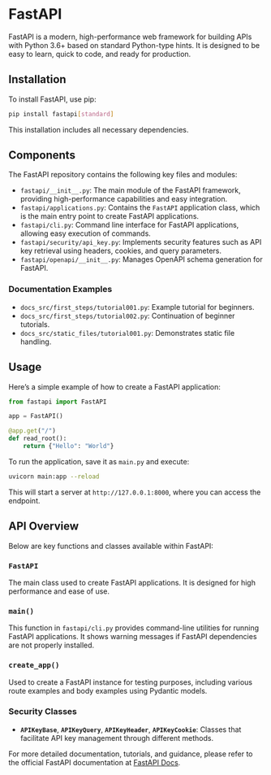 # FastAPI
FastAPI is a modern, high-performance web framework for building APIs with Python 3.6+ based on standard Python-type hints. It is designed to be easy to learn, quick to code, and ready for production.

## Installation
To install FastAPI, use pip:

```bash
pip install fastapi[standard]
```

This installation includes all necessary dependencies.

## Components
The FastAPI repository contains the following key files and modules:

- `fastapi/__init__.py`: The main module of the FastAPI framework, providing high-performance capabilities and easy integration.
- `fastapi/applications.py`: Contains the `FastAPI` application class, which is the main entry point to create FastAPI applications.
- `fastapi/cli.py`: Command line interface for FastAPI applications, allowing easy execution of commands.
- `fastapi/security/api_key.py`: Implements security features such as API key retrieval using headers, cookies, and query parameters.
- `fastapi/openapi/__init__.py`: Manages OpenAPI schema generation for FastAPI.

### Documentation Examples
- `docs_src/first_steps/tutorial001.py`: Example tutorial for beginners.
- `docs_src/first_steps/tutorial002.py`: Continuation of beginner tutorials.
- `docs_src/static_files/tutorial001.py`: Demonstrates static file handling.

## Usage
Here’s a simple example of how to create a FastAPI application:

```python
from fastapi import FastAPI

app = FastAPI()

@app.get("/")
def read_root():
    return {"Hello": "World"}
```

To run the application, save it as `main.py` and execute:

```bash
uvicorn main:app --reload
```

This will start a server at `http://127.0.0.1:8000`, where you can access the endpoint.

## API Overview
Below are key functions and classes available within FastAPI:

### `FastAPI`
The main class used to create FastAPI applications. It is designed for high performance and ease of use.

### `main()`
This function in `fastapi/cli.py` provides command-line utilities for running FastAPI applications. It shows warning messages if FastAPI dependencies are not properly installed.

### `create_app()`
Used to create a FastAPI instance for testing purposes, including various route examples and body examples using Pydantic models.

### Security Classes
- **`APIKeyBase`**, **`APIKeyQuery`**, **`APIKeyHeader`**, **`APIKeyCookie`**: Classes that facilitate API key management through different methods.

For more detailed documentation, tutorials, and guidance, please refer to the official FastAPI documentation at [FastAPI Docs](https://fastapi.tiangolo.com/).